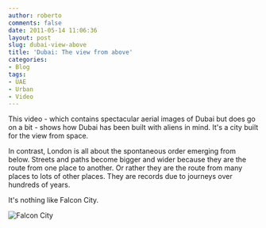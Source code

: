 ```yaml
---
author: roberto
comments: false
date: 2011-05-14 11:06:36
layout: post
slug: dubai-view-above
title: 'Dubai: The view from above'
categories:
- Blog
tags:
- UAE
- Urban
- Video
---
```


This video - which contains spectacular aerial images of Dubai but does go on a bit - shows how Dubai has been built with aliens in mind. It's a city built for the view from space.

In contrast, London is all about the spontaneous order emerging from below. Streets and paths become bigger and wider because they are the route from one place to another. Or rather they are the route from many places to lots of other places. They are records due to journeys over hundreds of years.

It's nothing like Falcon City. 

<img src="https://farm4.staticflickr.com/3760/12664448673_28a7d3e8d7_s.jpg" alt="Falcon City"> 





